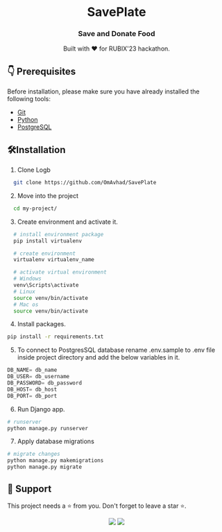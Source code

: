 <div align="center">
  <img scr="https://github.com/code-squads/Althsis/blob/master/src/assets/icons/analysis.png">
  <h1> SavePlate </h1>
  <h3> Save and Donate Food </h3>
  Built with ❤️ for RUBIX'23 hackathon.
</div>

## 👇 Prerequisites

Before installation, please make sure you have already installed the following tools:

- [Git](https://git-scm.com/downloads)
- [Python](https://www.python.org/downloads/release/python-3916/)
- [PostgreSQL](https://www.postgresql.org/download/)

## 🛠️Installation

1. Clone Logb

  ```bash
    git clone https://github.com/OmAvhad/SavePlate
  ```
    
2. Move into the project
  ```bash
    cd my-project/
  ```

3. Create environment and activate it.
  ```bash
    # install environment package
    pip install virtualenv

    # create environment
    virtualenv virtualenv_name

    # activate virtual environment
    # Windows
    venv\Scripts\activate
    # Linux
    source venv/bin/activate
    # Mac os
    source venv/bin/activate
  ```

4. Install packages.
  ```bash
  pip install -r requirements.txt
  ```

5. To connect to PostgresSQL database rename .env.sample to .env file inside project directory and add the below variables in it.
  ```python
  DB_NAME= db_name
  DB_USER= db_username
  DB_PASSWORD= db_password
  DB_HOST= db_host
  DB_PORT= db_port
  ```

6. Run Django app.
  ```bash
  # runserver
  python manage.py runserver
  ```

7. Apply database migrations
  ```bash
  # migrate changes
  python manage.py makemigrations
  python manage.py migrate
  ```

## 🙏 Support

This project needs a ⭐️ from you. Don't forget to leave a star ⭐️.

<div align="center">
  <img src="https://forthebadge.com/images/badges/built-with-love.svg">
  <img src="https://forthebadge.com/images/badges/made-with-.svg">
</div>
